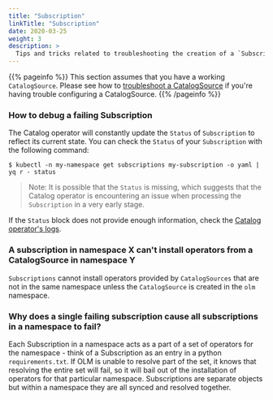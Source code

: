```yaml
---
title: "Subscription"
linkTitle: "Subscription"
date: 2020-03-25
weight: 3
description: >
  Tips and tricks related to troubleshooting the creation of a `Subscription`.
---
```


{{% pageinfo %}}
This section assumes that you have a working `CatalogSource`. Please see how to [troubleshoot a CatalogSource](/docs/tasks/troubleshooting/troubleshooting-catalogsource/) if you're having trouble configuring a CatalogSource. 
{{% /pageinfo %}}

### How to debug a failing Subscription

The Catalog operator will constantly update the `Status` of `Subscription` to reflect its current state. You can check the `Status` of your `Subscription` with the following command:

`$ kubectl -n my-namespace get subscriptions my-subscription -o yaml | yq r - status`

>Note: It is possible that the `Status` is missing, which suggests that the Catalog operator is encountering an issue when processing the `Subscription` in a very early stage.

If the `Status` block does not provide enough information, check the [Catalog operator's logs](#how-to-view-the-catalog-operator-logs).

### A subscription in namespace X can't install operators from a CatalogSource in namespace Y

`Subscriptions` cannot install operators provided by `CatalogSources` that are not in the same namespace unless the `CatalogSource` is created in the `olm` namespace.

### Why does a single failing subscription cause all subscriptions in a namespace to fail?

Each Subscription in a namespace acts as a part of a set of operators for the namespace - think of a Subscription as an entry in a python `requirements.txt`. If OLM is unable to resolve part of the set, it knows that resolving the entire set will fail, so it will bail out of the installation of operators for that particular namespace. Subscriptions are separate objects but within a namespace they are all synced and resolved together.